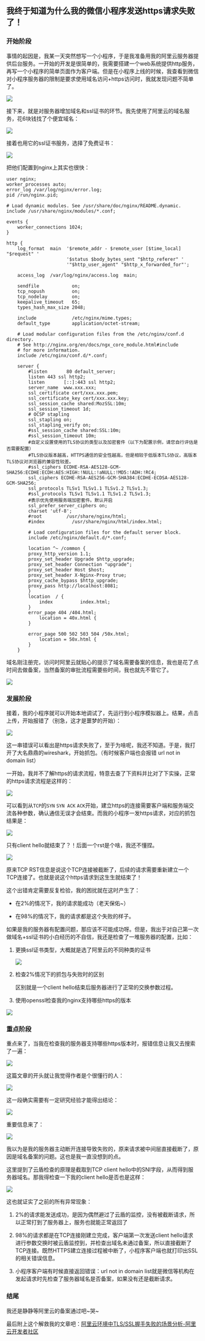 ## 我终于知道为什么我的微信小程序发送https请求失败了！

### 开始阶段

事情的起因是，我某一天突然想写一个小程序，于是我准备用我的阿里云服务器提供后台服务。一开始的开发是很简单的，我需要搭建一个web系统提供http服务，再写一个小程序的简单页面作为客户端。但是在小程序上线的时候，我查看到微信对小程序服务器的限制是要求使用域名访问+https访问时，我就发现问题不简单了。

![](./picture/wx-yaoqiu.png)

接下来，就是对服务器增加域名和ssl证书的环节。我先使用了阿里云的域名服务，花6块钱找了个便宜域名：

![](./picture/aliyun-domain.png)

接着也用它的ssl证书服务，选择了免费证书：

![](./picture/aliyun-ssl.png)

把他们配置到nginx上其实也很快：

```nginx
user nginx;
worker_processes auto;
error_log /var/log/nginx/error.log;
pid /run/nginx.pid;

# Load dynamic modules. See /usr/share/doc/nginx/README.dynamic.
include /usr/share/nginx/modules/*.conf;

events {
    worker_connections 1024;
}

http {
    log_format  main  '$remote_addr - $remote_user [$time_local] "$request" '
                      '$status $body_bytes_sent "$http_referer" '
                      '"$http_user_agent" "$http_x_forwarded_for"';

    access_log  /var/log/nginx/access.log  main;

    sendfile            on;
    tcp_nopush          on;
    tcp_nodelay         on;
    keepalive_timeout   65;
    types_hash_max_size 2048;

    include             /etc/nginx/mime.types;
    default_type        application/octet-stream;

    # Load modular configuration files from the /etc/nginx/conf.d directory.
    # See http://nginx.org/en/docs/ngx_core_module.html#include
    # for more information.
    include /etc/nginx/conf.d/*.conf;

    server {
        #listen       80 default_server;
        listen 443 ssl http2;
        listen       [::]:443 ssl http2;
        server_name  www.xxx.xxx;
        ssl_certificate cert/xxx.xxx.pem;
        ssl_certificate_key cert/xxx.xxx.key;
        ssl_session_cache shared:MozSSL:10m;
        ssl_session_timeout 1d;
        # OCSP stapling
        ssl_stapling on;
        ssl_stapling_verify on;
        #ssl_session_cache shared:SSL:10m;
        #ssl_session_timeout 10m;
        #自定义设置使用的TLS协议的类型以及加密套件（以下为配置示例，请您自行评估是否需要配置）
        #TLS协议版本越高，HTTPS通信的安全性越高，但是相较于低版本TLS协议，高版本TLS协议对浏览器的兼容性较差。
        #ssl_ciphers ECDHE-RSA-AES128-GCM-SHA256:ECDHE:ECDH:AES:HIGH:!NULL:!aNULL:!MD5:!ADH:!RC4;
        ssl_ciphers ECDHE-RSA-AES256-GCM-SHA384:ECDHE-ECDSA-AES128-GCM-SHA256;
        ssl_protocols TLSv1 TLSv1.1 TLSv1.2 TLSv1.3;
        #ssl_protocols TLSv1 TLSv1.1 TLSv1.2 TLSv1.3;
        #表示优先使用服务端加密套件。默认开启
        ssl_prefer_server_ciphers on;
        charset 'utf-8';
        #root         /usr/share/nginx/html;
        #index          /usr/share/nginx/html/index.html;

        # Load configuration files for the default server block.
        include /etc/nginx/default.d/*.conf;

        location ^~ /common {
        proxy_http_version 1.1;
        proxy_set_header Upgrade $http_upgrade;
        proxy_set_header Connection "upgrade";
        proxy_set_header Host $host;
        proxy_set_header X-Nginx-Proxy true;
        proxy_cache_bypass $http_upgrade;
        proxy_pass http://localhost:8081;
        }
        location  / {
            index          index.html;
        }
        error_page 404 /404.html;
            location = 40x.html {
        }

        error_page 500 502 503 504 /50x.html;
            location = 50x.html {
        }
    }
```

域名刚注册完，访问时阿里云就贴心的提示了域名需要备案的信息，我也是花了点时间去做备案，当然备案的审批流程需要些时间，我也就先不管它了。

![](./picture/aliyun-beian.png)

### 发展阶段

接着，我的小程序就可以开始本地调试了，先运行到小程序模拟器上。结果，点击上传，开始报错了（别急，这才是噩梦的开始）：

![](./picture/wx-1.png)

这一串错误可以看出是https请求失败了，至于为啥呢，我还不知道。于是，我打开了大名鼎鼎的wireshark，开始抓包。（有时候客户端也会报错 url not in domain list）

一开始，我并不了解https的请求流程，特意去查了下资料并比对了下实操，正常的https请求流程是这样的：

![](./picture/wireshark-2.png)

可以看到从`TCP`的`SYN` `SYN ACK` `ACK`开始，建立https的连接需要客户端和服务端交流各种参数，确认通信无误才会结束。而我的小程序一发https请求，对应的抓包结果是：

![](./picture/wireshark-1.png)

只有client hello就结束了？！后面一个rst是个啥，我还不懂捏。

![](./picture/baidu-article1.png)

原来TCP RST信息是说这个TCP连接被截断了，后续的请求需要重新建立一个TCP连接了。也就是说这个https请求到这生生就结束了！

这个出错肯定需要反复检验，我的困扰就在这时产生了：

- 在2%的情况下，我的请求能成功（老天保佑~）

- 在98%的情况下，我的请求都是这个失败的样子。

如果是我的服务器有配置问题，那应该不可能成功呀。但是，我出于对自己第一次做域名+ssl证书的小白经历的不自信，我还是检查了一堆服务器的配置，比如：

1. 更换ssl证书类型，大概就是选了阿里云的不同种类的证书
   
   ![](./picture/aliyun-ssl2.png)

2. 检查2%情况下的抓包与失败时的区别
   
   区别就是一个client hello结束后服务器进行了正常的交换参数过程。

3. 使用openssl检查我的nginx支持哪些https的版本

![](./picture/aliyun-server.png)

### 重点阶段

重点来了，当我在检查我的服务器支持哪些https版本时，报错信息让我又去搜索了一遍：

![](./picture/aliyun-sousuo.png)

这篇文章的开头就让我觉得作者是个很懂行的人：

![](./picture/aliyun-article1.png)

这一段确实需要有一定研究经验才能得出结论：

![](./picture/aliyun-article2.png)

重要信息来了：

![](./picture/aliyun-article3.png)

我以为是我的服务器主动断开连接导致失败的，原来请求被中间层直接截断了，原因是域名备案的问题。这也是我一直没想到的点。

这里提到了云盾检查的原理是截取到TCP client hello中的SNI字段，从而得到服务器域名。那我得检查一下我的client hello是否也是这样：

![](./picture/aliyun-server2.png)

这也就证实了之前的所有异常现象：

1. 2%的请求能发送成功，是因为偶然避过了云盾的监控，没有被截断请求，所以正常打到了服务器上，服务也就能正常返回了

2. 98%的请求都是在TCP连接刚建立完成，客户端第一次发送client hello请求进行参数交换时被云盾监控到，并检查出域名未通过备案，所以直接截断了TCP连接。既然HTTPS建立连接过程被中断了，小程序客户端也就打印出SSL的相关错误信息。

3. 小程序客户端有时候直接返回错误：url not in domain list就是微信等机构在发起请求时先检查了服务器域名是否备案，如果没有还是截断请求。

### 结尾

我还是静静等阿里云的备案通过吧~哭~

最后附上这个解救我的文章吧：[阿里云环境中TLS/SSL握手失败的场景分析-阿里云开发者社区](https://developer.aliyun.com/article/751868)
